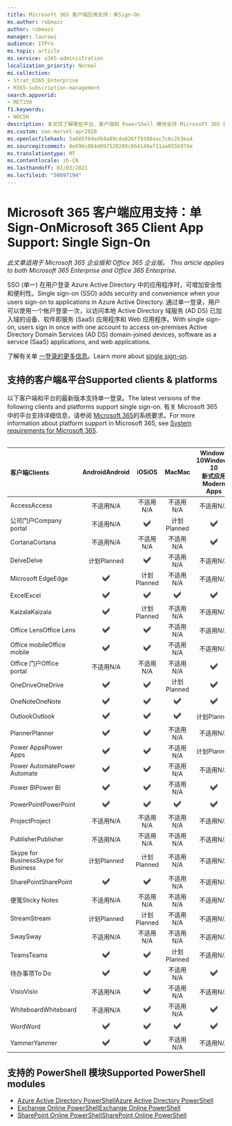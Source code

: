 ```yaml
---
title: Microsoft 365 客户端应用支持：单Sign-On
ms.author: robmazz
author: robmazz
manager: laurawi
audience: ITPro
ms.topic: article
ms.service: o365-administration
localization_priority: Normal
ms.collection:
- Strat_O365_Enterprise
- M365-subscription-management
search.appverid:
- MET150
f1.keywords:
- NOCSH
description: 本文将了解哪些平台、客户端和 PowerShell 模块支持 Microsoft 365 的单一登录。
ms.custom: seo-marvel-apr2020
ms.openlocfilehash: 5a685f04ed64a89cda026ff9380aac7c6c2b3ea4
ms.sourcegitcommit: 8e696c084d097520209c864140af11aa055b979e
ms.translationtype: MT
ms.contentlocale: zh-CN
ms.lasthandoff: 02/03/2021
ms.locfileid: "50097194"
---
```

# <a name="microsoft-365-client-app-support-single-sign-on"></a><span data-ttu-id="f9246-103">Microsoft 365 客户端应用支持：单Sign-On</span><span class="sxs-lookup"><span data-stu-id="f9246-103">Microsoft 365 Client App Support: Single Sign-On</span></span>

<span data-ttu-id="f9246-104">*此文章适用于 Microsoft 365 企业版和 Office 365 企业版。* </span><span class="sxs-lookup"><span data-stu-id="f9246-104">*This article applies to both Microsoft 365 Enterprise and Office 365 Enterprise.*</span></span>

<span data-ttu-id="f9246-105">SSO (单一) 在用户登录 Azure Active Directory 中的应用程序时，可增加安全性和便利性。</span><span class="sxs-lookup"><span data-stu-id="f9246-105">Single sign-on (SSO) adds security and convenience when your users sign-on to applications in Azure Active Directory.</span></span> <span data-ttu-id="f9246-106">通过单一登录，用户可以使用一个帐户登录一次，以访问本地 Active Directory 域服务 (AD DS) 已加入域的设备、软件即服务 (SaaS) 应用程序和 Web 应用程序。</span><span class="sxs-lookup"><span data-stu-id="f9246-106">With single sign-on, users sign in once with one account to access on-premises Active Directory Domain Services (AD DS) domain-joined devices, software as a service (SaaS) applications, and web applications.</span></span>

<span data-ttu-id="f9246-107">了解有关单 [一登录的更多信息](/azure/active-directory/manage-apps/what-is-single-sign-on)。</span><span class="sxs-lookup"><span data-stu-id="f9246-107">Learn more about [single sign-on](/azure/active-directory/manage-apps/what-is-single-sign-on).</span></span>

## <a name="supported-clients--platforms"></a><span data-ttu-id="f9246-108">支持的客户端&平台</span><span class="sxs-lookup"><span data-stu-id="f9246-108">Supported clients & platforms</span></span>

<span data-ttu-id="f9246-109">以下客户端和平台的最新版本支持单一登录。</span><span class="sxs-lookup"><span data-stu-id="f9246-109">The latest versions of the following clients and platforms support single sign-on.</span></span> <span data-ttu-id="f9246-110">有关 Microsoft 365 中的平台支持详细信息，请参阅 [Microsoft 365](/microsoft-365/microsoft-365-and-office-resources)的系统要求。</span><span class="sxs-lookup"><span data-stu-id="f9246-110">For more information about platform support in Microsoft 365, see [System requirements for Microsoft 365](/microsoft-365/microsoft-365-and-office-resources).</span></span>
<br>
<br>

| <span data-ttu-id="f9246-111">客户端</span><span class="sxs-lookup"><span data-stu-id="f9246-111">Clients</span></span> | <span data-ttu-id="f9246-112">Android</span><span class="sxs-lookup"><span data-stu-id="f9246-112">Android</span></span> | <span data-ttu-id="f9246-113">iOS</span><span class="sxs-lookup"><span data-stu-id="f9246-113">iOS</span></span> | <span data-ttu-id="f9246-114">Mac</span><span class="sxs-lookup"><span data-stu-id="f9246-114">Mac</span></span>| <span data-ttu-id="f9246-115">Windows 10</span><span class="sxs-lookup"><span data-stu-id="f9246-115">Windows 10</span></span> <br> <span data-ttu-id="f9246-116">新式应用</span><span class="sxs-lookup"><span data-stu-id="f9246-116">Modern Apps</span></span>| <span data-ttu-id="f9246-117">Windows 10</span><span class="sxs-lookup"><span data-stu-id="f9246-117">Windows 10</span></span> <br> <span data-ttu-id="f9246-118">桌面</span><span class="sxs-lookup"><span data-stu-id="f9246-118">Desktop</span></span> |
|:---|:---:|:---:|:---:|:---:|:---:|
| <span data-ttu-id="f9246-119">Access</span><span class="sxs-lookup"><span data-stu-id="f9246-119">Access</span></span> | <span data-ttu-id="f9246-120">不适用</span><span class="sxs-lookup"><span data-stu-id="f9246-120">N/A</span></span> | <span data-ttu-id="f9246-121">不适用</span><span class="sxs-lookup"><span data-stu-id="f9246-121">N/A</span></span> | <span data-ttu-id="f9246-122">不适用</span><span class="sxs-lookup"><span data-stu-id="f9246-122">N/A</span></span> | <span data-ttu-id="f9246-123">不适用</span><span class="sxs-lookup"><span data-stu-id="f9246-123">N/A</span></span> | ![受支持](../media/check-mark.png) |
| <span data-ttu-id="f9246-125">公司门户</span><span class="sxs-lookup"><span data-stu-id="f9246-125">Company portal</span></span> | <span data-ttu-id="f9246-126">不适用</span><span class="sxs-lookup"><span data-stu-id="f9246-126">N/A</span></span> | ![受支持](../media/check-mark.png) | <span data-ttu-id="f9246-128">计划</span><span class="sxs-lookup"><span data-stu-id="f9246-128">Planned</span></span> | ![支持](../media/check-mark.png) | <span data-ttu-id="f9246-130">不适用</span><span class="sxs-lookup"><span data-stu-id="f9246-130">N/A</span></span> |
| <span data-ttu-id="f9246-131">Cortana</span><span class="sxs-lookup"><span data-stu-id="f9246-131">Cortana</span></span> | <span data-ttu-id="f9246-132">不适用</span><span class="sxs-lookup"><span data-stu-id="f9246-132">N/A</span></span> | <span data-ttu-id="f9246-133">不适用</span><span class="sxs-lookup"><span data-stu-id="f9246-133">N/A</span></span> | <span data-ttu-id="f9246-134">不适用</span><span class="sxs-lookup"><span data-stu-id="f9246-134">N/A</span></span> | ![支持](../media/check-mark.png) | <span data-ttu-id="f9246-136">不适用</span><span class="sxs-lookup"><span data-stu-id="f9246-136">N/A</span></span> |
| <span data-ttu-id="f9246-137">Delve</span><span class="sxs-lookup"><span data-stu-id="f9246-137">Delve</span></span> | <span data-ttu-id="f9246-138">计划</span><span class="sxs-lookup"><span data-stu-id="f9246-138">Planned</span></span> | ![支持](../media/check-mark.png) | <span data-ttu-id="f9246-140">不适用</span><span class="sxs-lookup"><span data-stu-id="f9246-140">N/A</span></span> | <span data-ttu-id="f9246-141">不适用</span><span class="sxs-lookup"><span data-stu-id="f9246-141">N/A</span></span> | <span data-ttu-id="f9246-142">不适用</span><span class="sxs-lookup"><span data-stu-id="f9246-142">N/A</span></span> |
| <span data-ttu-id="f9246-143">Microsoft Edge</span><span class="sxs-lookup"><span data-stu-id="f9246-143">Edge</span></span> | ![受支持](../media/check-mark.png) | <span data-ttu-id="f9246-145">计划</span><span class="sxs-lookup"><span data-stu-id="f9246-145">Planned</span></span> | <span data-ttu-id="f9246-146">不适用</span><span class="sxs-lookup"><span data-stu-id="f9246-146">N/A</span></span> | <span data-ttu-id="f9246-147">不适用</span><span class="sxs-lookup"><span data-stu-id="f9246-147">N/A</span></span> | ![受支持](../media/check-mark.png) |
| <span data-ttu-id="f9246-149">Excel</span><span class="sxs-lookup"><span data-stu-id="f9246-149">Excel</span></span> | ![支持](../media/check-mark.png) | ![支持](../media/check-mark.png) | ![支持](../media/check-mark.png) | ![支持](../media/check-mark.png) | ![支持](../media/check-mark.png) |
| <span data-ttu-id="f9246-155">Kaizala</span><span class="sxs-lookup"><span data-stu-id="f9246-155">Kaizala</span></span> | ![受支持](../media/check-mark.png) | <span data-ttu-id="f9246-157">计划</span><span class="sxs-lookup"><span data-stu-id="f9246-157">Planned</span></span> | <span data-ttu-id="f9246-158">不适用</span><span class="sxs-lookup"><span data-stu-id="f9246-158">N/A</span></span> | <span data-ttu-id="f9246-159">不适用</span><span class="sxs-lookup"><span data-stu-id="f9246-159">N/A</span></span> | <span data-ttu-id="f9246-160">不适用</span><span class="sxs-lookup"><span data-stu-id="f9246-160">N/A</span></span> |
| <span data-ttu-id="f9246-161">Office Lens</span><span class="sxs-lookup"><span data-stu-id="f9246-161">Office Lens</span></span>| ![支持](../media/check-mark.png) | ![支持](../media/check-mark.png) | <span data-ttu-id="f9246-164">不适用</span><span class="sxs-lookup"><span data-stu-id="f9246-164">N/A</span></span> | <span data-ttu-id="f9246-165">不适用</span><span class="sxs-lookup"><span data-stu-id="f9246-165">N/A</span></span> | <span data-ttu-id="f9246-166">不适用</span><span class="sxs-lookup"><span data-stu-id="f9246-166">N/A</span></span> |
| <span data-ttu-id="f9246-167">Office mobile</span><span class="sxs-lookup"><span data-stu-id="f9246-167">Office mobile</span></span> | ![支持](../media/check-mark.png) | ![支持](../media/check-mark.png) | <span data-ttu-id="f9246-170">不适用</span><span class="sxs-lookup"><span data-stu-id="f9246-170">N/A</span></span> | <span data-ttu-id="f9246-171">不适用</span><span class="sxs-lookup"><span data-stu-id="f9246-171">N/A</span></span> | <span data-ttu-id="f9246-172">不适用</span><span class="sxs-lookup"><span data-stu-id="f9246-172">N/A</span></span> |
| <span data-ttu-id="f9246-173">Office 门户</span><span class="sxs-lookup"><span data-stu-id="f9246-173">Office portal</span></span> | <span data-ttu-id="f9246-174">不适用</span><span class="sxs-lookup"><span data-stu-id="f9246-174">N/A</span></span> | <span data-ttu-id="f9246-175">不适用</span><span class="sxs-lookup"><span data-stu-id="f9246-175">N/A</span></span> | <span data-ttu-id="f9246-176">不适用</span><span class="sxs-lookup"><span data-stu-id="f9246-176">N/A</span></span> | ![支持](../media/check-mark.png) | <span data-ttu-id="f9246-178">不适用</span><span class="sxs-lookup"><span data-stu-id="f9246-178">N/A</span></span> |
| <span data-ttu-id="f9246-179">OneDrive</span><span class="sxs-lookup"><span data-stu-id="f9246-179">OneDrive</span></span> | ![支持](../media/check-mark.png) | ![支持](../media/check-mark.png) | <span data-ttu-id="f9246-182">计划</span><span class="sxs-lookup"><span data-stu-id="f9246-182">Planned</span></span> | ![受支持](../media/check-mark.png) | <span data-ttu-id="f9246-184">计划</span><span class="sxs-lookup"><span data-stu-id="f9246-184">Planned</span></span> |
| <span data-ttu-id="f9246-185">OneNote</span><span class="sxs-lookup"><span data-stu-id="f9246-185">OneNote</span></span> | ![支持](../media/check-mark.png) | ![支持](../media/check-mark.png) | ![支持](../media/check-mark.png) | ![支持](../media/check-mark.png) | <span data-ttu-id="f9246-190">计划</span><span class="sxs-lookup"><span data-stu-id="f9246-190">Planned</span></span> |
| <span data-ttu-id="f9246-191">Outlook</span><span class="sxs-lookup"><span data-stu-id="f9246-191">Outlook</span></span> | ![支持](../media/check-mark.png) | ![支持](../media/check-mark.png) | ![支持](../media/check-mark.png) | <span data-ttu-id="f9246-195">计划</span><span class="sxs-lookup"><span data-stu-id="f9246-195">Planned</span></span> | ![受支持](../media/check-mark.png) |
| <span data-ttu-id="f9246-197">Planner</span><span class="sxs-lookup"><span data-stu-id="f9246-197">Planner</span></span> | ![支持](../media/check-mark.png) | ![支持](../media/check-mark.png) | <span data-ttu-id="f9246-200">不适用</span><span class="sxs-lookup"><span data-stu-id="f9246-200">N/A</span></span> | <span data-ttu-id="f9246-201">不适用</span><span class="sxs-lookup"><span data-stu-id="f9246-201">N/A</span></span> | <span data-ttu-id="f9246-202">不适用</span><span class="sxs-lookup"><span data-stu-id="f9246-202">N/A</span></span> |
| <span data-ttu-id="f9246-203">Power Apps</span><span class="sxs-lookup"><span data-stu-id="f9246-203">Power Apps</span></span> | ![支持](../media/check-mark.png) | ![支持](../media/check-mark.png) | <span data-ttu-id="f9246-206">不适用</span><span class="sxs-lookup"><span data-stu-id="f9246-206">N/A</span></span> | <span data-ttu-id="f9246-207">计划</span><span class="sxs-lookup"><span data-stu-id="f9246-207">Planned</span></span> | <span data-ttu-id="f9246-208">不适用</span><span class="sxs-lookup"><span data-stu-id="f9246-208">N/A</span></span> |
| <span data-ttu-id="f9246-209">Power Automate</span><span class="sxs-lookup"><span data-stu-id="f9246-209">Power Automate</span></span> | ![支持](../media/check-mark.png) | ![支持](../media/check-mark.png) | <span data-ttu-id="f9246-212">不适用</span><span class="sxs-lookup"><span data-stu-id="f9246-212">N/A</span></span> | <span data-ttu-id="f9246-213">不适用</span><span class="sxs-lookup"><span data-stu-id="f9246-213">N/A</span></span> | <span data-ttu-id="f9246-214">不适用</span><span class="sxs-lookup"><span data-stu-id="f9246-214">N/A</span></span> |
| <span data-ttu-id="f9246-215">Power BI</span><span class="sxs-lookup"><span data-stu-id="f9246-215">Power BI</span></span> | ![支持](../media/check-mark.png) | ![支持](../media/check-mark.png) | <span data-ttu-id="f9246-218">不适用</span><span class="sxs-lookup"><span data-stu-id="f9246-218">N/A</span></span> | ![受支持](../media/check-mark.png) | <span data-ttu-id="f9246-220">计划</span><span class="sxs-lookup"><span data-stu-id="f9246-220">Planned</span></span> |
| <span data-ttu-id="f9246-221">PowerPoint</span><span class="sxs-lookup"><span data-stu-id="f9246-221">PowerPoint</span></span> | ![支持](../media/check-mark.png) | ![支持](../media/check-mark.png) | ![支持](../media/check-mark.png) | ![支持](../media/check-mark.png) | ![支持](../media/check-mark.png) |
| <span data-ttu-id="f9246-227">Project</span><span class="sxs-lookup"><span data-stu-id="f9246-227">Project</span></span> | <span data-ttu-id="f9246-228">不适用</span><span class="sxs-lookup"><span data-stu-id="f9246-228">N/A</span></span> | <span data-ttu-id="f9246-229">不适用</span><span class="sxs-lookup"><span data-stu-id="f9246-229">N/A</span></span> | <span data-ttu-id="f9246-230">不适用</span><span class="sxs-lookup"><span data-stu-id="f9246-230">N/A</span></span> | <span data-ttu-id="f9246-231">不适用</span><span class="sxs-lookup"><span data-stu-id="f9246-231">N/A</span></span> | ![受支持](../media/check-mark.png) |
| <span data-ttu-id="f9246-233">Publisher</span><span class="sxs-lookup"><span data-stu-id="f9246-233">Publisher</span></span> | <span data-ttu-id="f9246-234">不适用</span><span class="sxs-lookup"><span data-stu-id="f9246-234">N/A</span></span> | <span data-ttu-id="f9246-235">不适用</span><span class="sxs-lookup"><span data-stu-id="f9246-235">N/A</span></span> | <span data-ttu-id="f9246-236">不适用</span><span class="sxs-lookup"><span data-stu-id="f9246-236">N/A</span></span> | <span data-ttu-id="f9246-237">不适用</span><span class="sxs-lookup"><span data-stu-id="f9246-237">N/A</span></span> | ![受支持](../media/check-mark.png) |
| <span data-ttu-id="f9246-239">Skype for Business</span><span class="sxs-lookup"><span data-stu-id="f9246-239">Skype for Business</span></span> | <span data-ttu-id="f9246-240">计划</span><span class="sxs-lookup"><span data-stu-id="f9246-240">Planned</span></span> | <span data-ttu-id="f9246-241">计划</span><span class="sxs-lookup"><span data-stu-id="f9246-241">Planned</span></span> | <span data-ttu-id="f9246-242">不适用</span><span class="sxs-lookup"><span data-stu-id="f9246-242">N/A</span></span> | <span data-ttu-id="f9246-243">不适用</span><span class="sxs-lookup"><span data-stu-id="f9246-243">N/A</span></span> | <span data-ttu-id="f9246-244">不适用</span><span class="sxs-lookup"><span data-stu-id="f9246-244">N/A</span></span> |
| <span data-ttu-id="f9246-245">SharePoint</span><span class="sxs-lookup"><span data-stu-id="f9246-245">SharePoint</span></span> | ![支持](../media/check-mark.png) | ![支持](../media/check-mark.png) | <span data-ttu-id="f9246-248">不适用</span><span class="sxs-lookup"><span data-stu-id="f9246-248">N/A</span></span> | <span data-ttu-id="f9246-249">不适用</span><span class="sxs-lookup"><span data-stu-id="f9246-249">N/A</span></span> | <span data-ttu-id="f9246-250">不适用</span><span class="sxs-lookup"><span data-stu-id="f9246-250">N/A</span></span> |
| <span data-ttu-id="f9246-251">便笺</span><span class="sxs-lookup"><span data-stu-id="f9246-251">Sticky Notes</span></span> | <span data-ttu-id="f9246-252">不适用</span><span class="sxs-lookup"><span data-stu-id="f9246-252">N/A</span></span> | <span data-ttu-id="f9246-253">不适用</span><span class="sxs-lookup"><span data-stu-id="f9246-253">N/A</span></span> | <span data-ttu-id="f9246-254">不适用</span><span class="sxs-lookup"><span data-stu-id="f9246-254">N/A</span></span> | <span data-ttu-id="f9246-255">不适用</span><span class="sxs-lookup"><span data-stu-id="f9246-255">N/A</span></span> | ![受支持](../media/check-mark.png) |
| <span data-ttu-id="f9246-257">Stream</span><span class="sxs-lookup"><span data-stu-id="f9246-257">Stream</span></span> | <span data-ttu-id="f9246-258">计划</span><span class="sxs-lookup"><span data-stu-id="f9246-258">Planned</span></span> | <span data-ttu-id="f9246-259">计划</span><span class="sxs-lookup"><span data-stu-id="f9246-259">Planned</span></span> | <span data-ttu-id="f9246-260">不适用</span><span class="sxs-lookup"><span data-stu-id="f9246-260">N/A</span></span> | <span data-ttu-id="f9246-261">不适用</span><span class="sxs-lookup"><span data-stu-id="f9246-261">N/A</span></span> | <span data-ttu-id="f9246-262">不适用</span><span class="sxs-lookup"><span data-stu-id="f9246-262">N/A</span></span> |
| <span data-ttu-id="f9246-263">Sway</span><span class="sxs-lookup"><span data-stu-id="f9246-263">Sway</span></span> | <span data-ttu-id="f9246-264">不适用</span><span class="sxs-lookup"><span data-stu-id="f9246-264">N/A</span></span> | <span data-ttu-id="f9246-265">不适用</span><span class="sxs-lookup"><span data-stu-id="f9246-265">N/A</span></span> | <span data-ttu-id="f9246-266">不适用</span><span class="sxs-lookup"><span data-stu-id="f9246-266">N/A</span></span> | <span data-ttu-id="f9246-267">不适用</span><span class="sxs-lookup"><span data-stu-id="f9246-267">N/A</span></span> | ![受支持](../media/check-mark.png) |
| <span data-ttu-id="f9246-269">Teams</span><span class="sxs-lookup"><span data-stu-id="f9246-269">Teams</span></span> | ![支持](../media/check-mark.png) | ![支持](../media/check-mark.png) | <span data-ttu-id="f9246-272">计划</span><span class="sxs-lookup"><span data-stu-id="f9246-272">Planned</span></span> | <span data-ttu-id="f9246-273">不适用</span><span class="sxs-lookup"><span data-stu-id="f9246-273">N/A</span></span> | <span data-ttu-id="f9246-274">计划</span><span class="sxs-lookup"><span data-stu-id="f9246-274">Planned</span></span> |
| <span data-ttu-id="f9246-275">待办事项</span><span class="sxs-lookup"><span data-stu-id="f9246-275">To Do</span></span> | ![支持](../media/check-mark.png) | ![支持](../media/check-mark.png) | <span data-ttu-id="f9246-278">不适用</span><span class="sxs-lookup"><span data-stu-id="f9246-278">N/A</span></span> | ![支持](../media/check-mark.png) | <span data-ttu-id="f9246-280">不适用</span><span class="sxs-lookup"><span data-stu-id="f9246-280">N/A</span></span> |
| <span data-ttu-id="f9246-281">Visio</span><span class="sxs-lookup"><span data-stu-id="f9246-281">Visio</span></span> | <span data-ttu-id="f9246-282">不适用</span><span class="sxs-lookup"><span data-stu-id="f9246-282">N/A</span></span> | ![支持](../media/check-mark.png) | <span data-ttu-id="f9246-284">不适用</span><span class="sxs-lookup"><span data-stu-id="f9246-284">N/A</span></span> | <span data-ttu-id="f9246-285">不适用</span><span class="sxs-lookup"><span data-stu-id="f9246-285">N/A</span></span> | ![受支持](../media/check-mark.png) |
| <span data-ttu-id="f9246-287">Whiteboard</span><span class="sxs-lookup"><span data-stu-id="f9246-287">Whiteboard</span></span> | <span data-ttu-id="f9246-288">不适用</span><span class="sxs-lookup"><span data-stu-id="f9246-288">N/A</span></span> | ![支持](../media/check-mark.png) | <span data-ttu-id="f9246-290">不适用</span><span class="sxs-lookup"><span data-stu-id="f9246-290">N/A</span></span> | ![支持](../media/check-mark.png) | <span data-ttu-id="f9246-292">不适用</span><span class="sxs-lookup"><span data-stu-id="f9246-292">N/A</span></span> |
| <span data-ttu-id="f9246-293">Word</span><span class="sxs-lookup"><span data-stu-id="f9246-293">Word</span></span> | ![支持](../media/check-mark.png) | ![支持](../media/check-mark.png) | ![支持](../media/check-mark.png) | ![支持](../media/check-mark.png) | ![支持](../media/check-mark.png) |
| <span data-ttu-id="f9246-299">Yammer</span><span class="sxs-lookup"><span data-stu-id="f9246-299">Yammer</span></span> | ![支持](../media/check-mark.png) | ![支持](../media/check-mark.png) | <span data-ttu-id="f9246-302">不适用</span><span class="sxs-lookup"><span data-stu-id="f9246-302">N/A</span></span> | <span data-ttu-id="f9246-303">不适用</span><span class="sxs-lookup"><span data-stu-id="f9246-303">N/A</span></span> | <span data-ttu-id="f9246-304">计划</span><span class="sxs-lookup"><span data-stu-id="f9246-304">Planned</span></span> |

## <a name="supported-powershell-modules"></a><span data-ttu-id="f9246-305">支持的 PowerShell 模块</span><span class="sxs-lookup"><span data-stu-id="f9246-305">Supported PowerShell modules</span></span>

- [<span data-ttu-id="f9246-306">Azure Active Directory PowerShell</span><span class="sxs-lookup"><span data-stu-id="f9246-306">Azure Active Directory PowerShell</span></span>](/powershell/azure/active-directory/overview?view=azureadps-2.0)
- [<span data-ttu-id="f9246-307">Exchange Online PowerShell</span><span class="sxs-lookup"><span data-stu-id="f9246-307">Exchange Online PowerShell</span></span>](/powershell/exchange/exchange-online-powershell)
- [<span data-ttu-id="f9246-308">SharePoint Online PowerShell</span><span class="sxs-lookup"><span data-stu-id="f9246-308">SharePoint Online PowerShell</span></span>](/powershell/sharepoint/sharepoint-online/connect-sharepoint-online)
